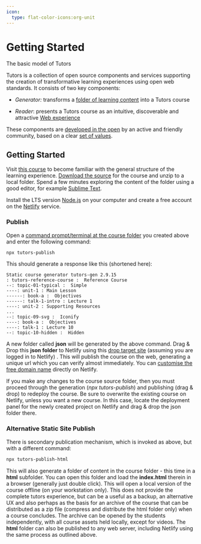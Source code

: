 ```yaml
---
icon:
  type: flat-color-icons:org-unit
---
```


# Getting Started

The basic model of Tutors

Tutors is a collection of open source components and services supporting the creation of transformative learning experiences using open web standards. It consists of two key components:

- *Generator:*  transforms a [folder of learning content](https://github.com/tutors-sdk/tutors-reference-course)  into a Tutors course

- *Reader*: presents a Tutors course as an intuitive, discoverable and attractive [Web experience](https://tutors.dev/course/reference-course)

These components are [developed in the open](https://github.com/tutors-sdk/tutors) by an active and friendly community, based on a clear [set of values](https://tutors.dev/note/tutors-reference-manual/unit-0/note-12).

## Getting Started

Visit [this course](https://tutors.dev/course/reference-course) to become familiar with the general structure of the learning experience. [Download the source](archives/reference-course.zip) for the course and unzip to a local folder. Spend a few minutes exploring the content of the folder using a good editor, for example [Sublime Text](https://www.sublimetext.com/).

Install the LTS version [Node.js](https://nodejs.org/en) on your computer and create a free account on the [Netlify](https://www.netlify.com/) service.

### Publish

Open a [command prompt/terminal at the course folder](https://www.groovypost.com/howto/open-command-window-terminal-window-specific-folder-windows-mac-linux/) you created above and enter the following command:

~~~bash
npx tutors-publish
~~~

This should generate a response like this (shortened here):

~~~text
Static course generator tutors-gen 2.9.15
: tutors-reference-course :  Reference Course
--: topic-01-typical :  Simple
----: unit-1 : Main Lesson
------: book-a :  Objectives
------: talk-1-intro : Lecture 1
----: unit-2 : Supporting Resources
...
--: topic-09-svg :  Iconify
----: book-a :  Objectives
----: talk-1 : Lecture 10
--: topic-10-hidden :  Hidden
~~~

A new folder called **json** will be generated by the above command. Drag & Drop this **json folder** to Netlify using this [drop target site](https://app.netlify.com/drop/) (assuming you are logged in to Netlify) . This will publish the course on the web, generating a unique url which you can verify almost immediately.  You can [customise the free domain name](https://stevemats.medium.com/how-to-rename-netlifys-default-subdomain-name-e2d493e40d6e) directly on Netlify.

If you make any changes to the course source folder, then you must proceed through the generation (_npx tutors-publish_) and publishing (drag & drop) to redeploy the course. Be sure to overwrite the existing course on Netlify, unless you want a new course. In this case, locate the deployment panel for the newly created project on Netlify and drag & drop the json folder there.

### Alternative Static Site Publish

There is secondary publication mechanism, which is invoked as above, but with a different command:

~~~bash
npx tutors-publish-html
~~~

This will also generate a folder of content in the course folder - this time in a **html** subfolder. You can open this folder and load the **index.html** therein in a browser (generally just double click). This will open a local version of the course offline (on your workstation only). This does not provide the complete tutors experience, but can be a useful as a backup, an alternative UX and also perhaps as the basis for an archive of the course that can be distributed as a zip file (compress and distribute the html folder only) when a course concludes. The archive can be opened by the students independently, with all course assets held locally, except for videos. The **html** folder can also be published to any web server, including Netlify using the same process as outlined above.

